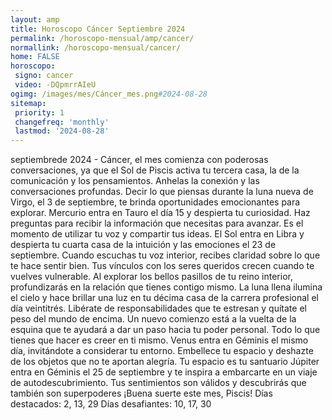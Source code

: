 ```yaml
---
layout: amp
title: Horoscopo Cáncer Septiembre 2024 
permalink: /horoscopo-mensual/amp/cancer/
normallink: /horoscopo-mensual/cancer/
home: FALSE
horoscopo:
 signo: cancer
 video: -DQpmrrAIeU
ogimg: /images/mes/Cáncer_mes.png#2024-08-28
sitemap:
 priority: 1
 changefreq: 'monthly'
 lastmod: '2024-08-28'
---
```



septiembrede 2024 - Cáncer, el mes comienza con poderosas conversaciones, ya que el Sol de Piscis activa tu tercera casa, la de la comunicación y los pensamientos. Anhelas la conexión y las conversaciones profundas. Decir lo que piensas durante la luna nueva de Virgo, el 3 de septiembre, te brinda oportunidades emocionantes para explorar.
Mercurio entra en Tauro el día 15 y despierta tu curiosidad. Haz preguntas para recibir la información que necesitas para avanzar. Es el momento de utilizar tu voz y compartir tus ideas.
El Sol entra en Libra y despierta tu cuarta casa de la intuición y las emociones el 23 de septiembre. Cuando escuchas tu voz interior, recibes claridad sobre lo que te hace sentir bien. Tus vínculos con los seres queridos crecen cuando te vuelves vulnerable. Al explorar los bellos pasillos de tu reino interior, profundizarás en la relación que tienes contigo mismo.
La luna llena ilumina el cielo y hace brillar una luz en tu décima casa de la carrera profesional el día veintitrés. Libérate de responsabilidades que te estresan y quítate el peso del mundo de encima. Un nuevo comienzo está a la vuelta de la esquina que te ayudará a dar un paso hacia tu poder personal. Todo lo que tienes que hacer es creer en ti mismo. Venus entra en Géminis el mismo día, invitándote a considerar tu entorno. Embellece tu espacio y deshazte de los objetos que no te aportan alegría. Tu espacio es tu santuario
Júpiter entra en Géminis el 25 de septiembre y te inspira a embarcarte en un viaje de autodescubrimiento. Tus sentimientos son válidos y descubrirás que también son superpoderes
¡Buena suerte este mes, Piscis!
Días destacados: 2, 13, 29
Días desafiantes: 10, 17, 30